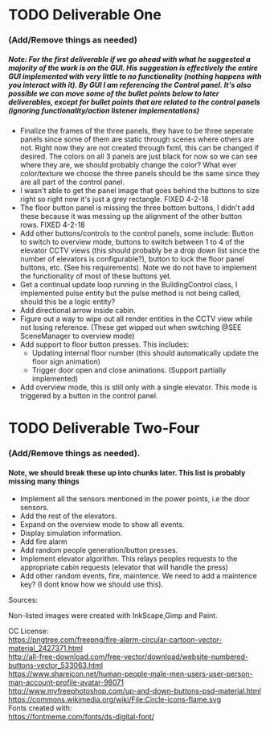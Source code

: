 # TODO Deliverable One 
### (Add/Remove things as needed)
##### Note: For the first deliverable if we go ahead with what he suggested a majority of the work is on the GUI. His suggestion is effectively the entire GUI implemented with very little to no functionality (nothing happens with you interact with it). By GUI I am referencing the Control panel. It's also possible we can move some of the bullet points below to later deliverables, except for bullet points that are related to the control panels (ignoring functionality/action listener implementations)

* Finalize the frames of the three panels, they have to be three seperate panels since some of them are static through scenes where others are not. Right now they are not created through fxml, this can be changed if desired. The colors on all 3 panels are just black for now
so we can see where they are, we should probably change the color? What ever color/texture we choose the three panels should be the same since they are all part of the control panel. 
* I wasn't able to get the panel image that goes behind the buttons to size right so right now it's just a grey rectangle. FIXED 4-2-18
* The floor button panel is missing the three bottom buttons, I didn't add these because it was messing up the alignment of the other button rows. FIXED 4-2-18
* Add other buttons/controls to the control panels, some include: Button to switch to overview mode, buttons to switch between 
1 to 4 of the elevator CCTV views (this should probably be a drop down list since the number of elevators is configurable?), button to lock the floor panel buttons, etc. (See his requirements). Note we do not have to implement the functionality of most of these buttons yet.
* Get a continual update loop running in the BuildingControl class, I implemented pulse entity but the pulse method is not being called, should this be a logic entity?
* Add directional arrow inside cabin. 
* Figure out a way to wipe out all render entities in the CCTV view while not losing reference. (These get wipped out when switching @SEE SceneManager
to overview mode)
* Add support to floor button presses. This includes:
  * Updating internal floor number (this should automatically update the floor sign animation)
  * Trigger door open and close animations. (Support partially implemented)
* Add overview mode, this is still only with a single elevator. This mode is triggered by a button in the control panel.

# TODO Deliverable Two-Four 
### (Add/Remove things as needed). 
#### Note, we should break these up into chunks later. This list is probably missing many things
* Implement all the sensors mentioned in the power points, i.e the door sensors. 
* Add the rest of the elevators.
* Expand on the overview mode to show all events.
* Display simulation information.
* Add fire alarm
* Add random people generation/button presses.
* Implement elevator algorithm. This relays peoples requests to the appropriate cabin requests (elevator that will handle the press)
* Add other random events, fire, maintence. We need to add a maintence key? (I dont know how we should use this).


Sources: 

Non-listed images were created with InkScape,Gimp and Paint. 

CC License:  
https://pngtree.com/freepng/fire-alarm-circular-cartoon-vector-material_2427371.html  
http://all-free-download.com/free-vector/download/website-numbered-buttons-vector_533063.html  
https://www.shareicon.net/human-people-male-men-users-user-person-man-account-profile-avatar-98071  
http://www.myfreephotoshop.com/up-and-down-buttons-psd-material.html  
https://commons.wikimedia.org/wiki/File:Circle-icons-flame.svg  
Fonts created with:  
https://fontmeme.com/fonts/ds-digital-font/  
